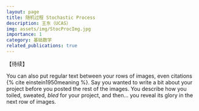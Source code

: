 ```yaml
---
layout: page
title: 随机过程 Stochastic Process
description: 王东（UCAS）
img: assets/img/StocProcImg.jpg
importance: 1
category: 基础数学
related_publications: true
---
```


【待续】

You can also put regular text between your rows of images, even citations {% cite einstein1950meaning %}.
Say you wanted to write a bit about your project before you posted the rest of the images.
You describe how you toiled, sweated, _bled_ for your project, and then... you reveal its glory in the next row of images.
